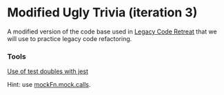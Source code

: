 Modified Ugly Trivia (iteration 3)
======

A modified version of the code base used in [Legacy Code Retreat](http://legacycoderetreat.jbrains.ca)
that we will use to practice legacy code refactoring.

### Tools

[Use of test doubles with jest](https://gist.github.com/trikitrok/c35768c3f67e10f4f0c6ecb0320e64d7)

Hint: use [mockFn.mock.calls](https://jestjs.io/docs/mock-function-api#mockfnmockcalls).

